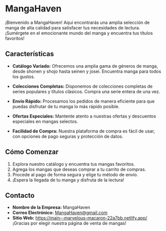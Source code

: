 # MangaHaven

¡Bienvenido a MangaHaven! Aquí encontrarás una amplia selección de manga de alta calidad para satisfacer tus necesidades de lectura. ¡Sumérgete en el emocionante mundo del manga y encuentra tus títulos favoritos!

## Características

- **Catálogo Variado:** Ofrecemos una amplia gama de géneros de manga, desde shonen y shojo hasta seinen y josei. Encuentra manga para todos los gustos.

- **Colecciones Completas:** Disponemos de colecciones completas de series populares y títulos clásicos. Compra una serie entera de una vez.

- **Envío Rápido:** Procesamos los pedidos de manera eficiente para que puedas disfrutar de tu manga lo más rápido posible.

- **Ofertas Especiales:** Mantente atento a nuestras ofertas y descuentos especiales en mangas selectos.

- **Facilidad de Compra:** Nuestra plataforma de compra es fácil de usar, con opciones de pago seguras y protección de datos.

## Cómo Comenzar

1. Explora nuestro catálogo y encuentra tus mangas favoritos.
2. Agrega los mangas que deseas comprar a tu carrito de compras.
3. Procede al pago de forma segura y elige tu método de envío.
4. ¡Espera la llegada de tu manga y disfruta de la lectura!

## Contacto

- **Nombre de la Empresa:** MangaHaven
- **Correo Electrónico:** MangaHaven@gmail.com
- **Sitio Web:** https://main--marvelous-macaron-22a7bb.netlify.app/
¡Gracias por elegir nuestra página de venta de mangas!

